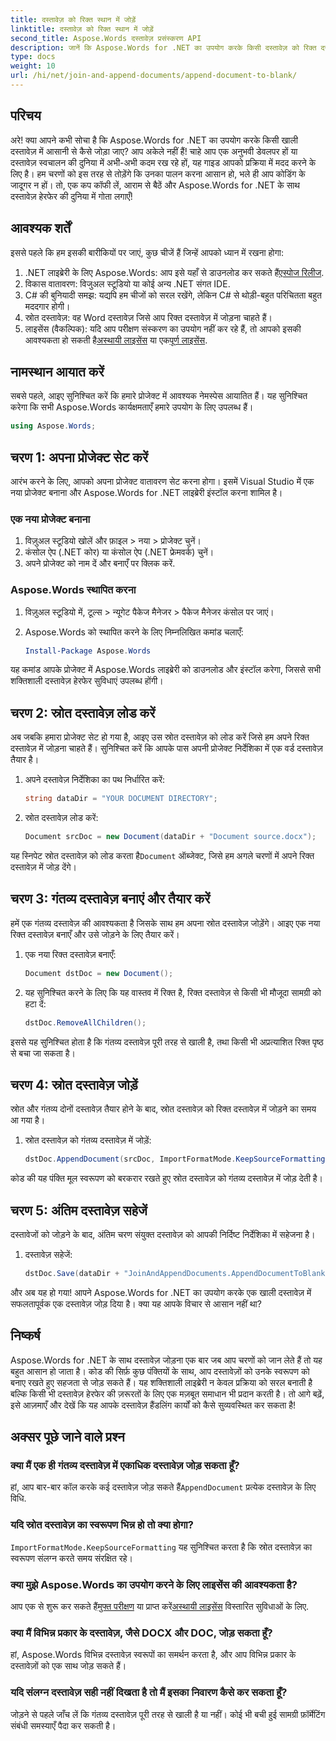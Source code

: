 ```yaml
---
title: दस्तावेज़ को रिक्त स्थान में जोड़ें
linktitle: दस्तावेज़ को रिक्त स्थान में जोड़ें
second_title: Aspose.Words दस्तावेज़ प्रसंस्करण API
description: जानें कि Aspose.Words for .NET का उपयोग करके किसी दस्तावेज़ को रिक्त दस्तावेज़ में कैसे जोड़ा जाए। चरण-दर-चरण मार्गदर्शिका, कोड स्निपेट और FAQ शामिल हैं।
type: docs
weight: 10
url: /hi/net/join-and-append-documents/append-document-to-blank/
---
```

## परिचय

अरे! क्या आपने कभी सोचा है कि Aspose.Words for .NET का उपयोग करके किसी खाली दस्तावेज़ में आसानी से कैसे जोड़ा जाए? आप अकेले नहीं हैं! चाहे आप एक अनुभवी डेवलपर हों या दस्तावेज़ स्वचालन की दुनिया में अभी-अभी कदम रख रहे हों, यह गाइड आपको प्रक्रिया में मदद करने के लिए है। हम चरणों को इस तरह से तोड़ेंगे कि उनका पालन करना आसान हो, भले ही आप कोडिंग के जादूगर न हों। तो, एक कप कॉफी लें, आराम से बैठें और Aspose.Words for .NET के साथ दस्तावेज़ हेरफेर की दुनिया में गोता लगाएँ!

## आवश्यक शर्तें

इससे पहले कि हम इसकी बारीकियों पर जाएं, कुछ चीजें हैं जिन्हें आपको ध्यान में रखना होगा:

1.  .NET लाइब्रेरी के लिए Aspose.Words: आप इसे यहाँ से डाउनलोड कर सकते हैं[एस्पोज रिलीज](https://releases.aspose.com/words/net/).
2. विकास वातावरण: विजुअल स्टूडियो या कोई अन्य .NET संगत IDE.
3. C# की बुनियादी समझ: यद्यपि हम चीजों को सरल रखेंगे, लेकिन C# से थोड़ी-बहुत परिचितता बहुत मददगार होगी।
4. स्रोत दस्तावेज़: वह Word दस्तावेज़ जिसे आप रिक्त दस्तावेज़ में जोड़ना चाहते हैं।
5.  लाइसेंस (वैकल्पिक): यदि आप परीक्षण संस्करण का उपयोग नहीं कर रहे हैं, तो आपको इसकी आवश्यकता हो सकती है[अस्थायी लाइसेंस](https://purchase.aspose.com/temporary-license/) या एक[पूर्ण लाइसेंस](https://purchase.aspose.com/buy).

## नामस्थान आयात करें

सबसे पहले, आइए सुनिश्चित करें कि हमारे प्रोजेक्ट में आवश्यक नेमस्पेस आयातित हैं। यह सुनिश्चित करेगा कि सभी Aspose.Words कार्यक्षमताएँ हमारे उपयोग के लिए उपलब्ध हैं।

```csharp
using Aspose.Words;
```

## चरण 1: अपना प्रोजेक्ट सेट करें

आरंभ करने के लिए, आपको अपना प्रोजेक्ट वातावरण सेट करना होगा। इसमें Visual Studio में एक नया प्रोजेक्ट बनाना और Aspose.Words for .NET लाइब्रेरी इंस्टॉल करना शामिल है।

### एक नया प्रोजेक्ट बनाना

1. विज़ुअल स्टूडियो खोलें और फ़ाइल > नया > प्रोजेक्ट चुनें।
2. कंसोल ऐप (.NET कोर) या कंसोल ऐप (.NET फ्रेमवर्क) चुनें।
3. अपने प्रोजेक्ट को नाम दें और बनाएँ पर क्लिक करें.

### Aspose.Words स्थापित करना

1. विज़ुअल स्टूडियो में, टूल्स > न्यूगेट पैकेज मैनेजर > पैकेज मैनेजर कंसोल पर जाएं।
2. Aspose.Words को स्थापित करने के लिए निम्नलिखित कमांड चलाएँ:

   ```powershell
   Install-Package Aspose.Words
   ```

यह कमांड आपके प्रोजेक्ट में Aspose.Words लाइब्रेरी को डाउनलोड और इंस्टॉल करेगा, जिससे सभी शक्तिशाली दस्तावेज़ हेरफेर सुविधाएं उपलब्ध होंगी।

## चरण 2: स्रोत दस्तावेज़ लोड करें

अब जबकि हमारा प्रोजेक्ट सेट हो गया है, आइए उस स्रोत दस्तावेज़ को लोड करें जिसे हम अपने रिक्त दस्तावेज़ में जोड़ना चाहते हैं। सुनिश्चित करें कि आपके पास अपनी प्रोजेक्ट निर्देशिका में एक वर्ड दस्तावेज़ तैयार है।

1. अपने दस्तावेज़ निर्देशिका का पथ निर्धारित करें:

   ```csharp
   string dataDir = "YOUR DOCUMENT DIRECTORY";
   ```

2. स्रोत दस्तावेज़ लोड करें:

   ```csharp
   Document srcDoc = new Document(dataDir + "Document source.docx");
   ```

 यह स्निपेट स्रोत दस्तावेज़ को लोड करता है`Document` ऑब्जेक्ट, जिसे हम अगले चरणों में अपने रिक्त दस्तावेज़ में जोड़ देंगे।

## चरण 3: गंतव्य दस्तावेज़ बनाएं और तैयार करें

हमें एक गंतव्य दस्तावेज़ की आवश्यकता है जिसके साथ हम अपना स्रोत दस्तावेज़ जोड़ेंगे। आइए एक नया रिक्त दस्तावेज़ बनाएँ और उसे जोड़ने के लिए तैयार करें।

1. एक नया रिक्त दस्तावेज़ बनाएँ:

   ```csharp
   Document dstDoc = new Document();
   ```

2. यह सुनिश्चित करने के लिए कि यह वास्तव में रिक्त है, रिक्त दस्तावेज़ से किसी भी मौजूदा सामग्री को हटा दें:

   ```csharp
   dstDoc.RemoveAllChildren();
   ```

इससे यह सुनिश्चित होता है कि गंतव्य दस्तावेज़ पूरी तरह से खाली है, तथा किसी भी अप्रत्याशित रिक्त पृष्ठ से बचा जा सकता है।

## चरण 4: स्रोत दस्तावेज़ जोड़ें

स्रोत और गंतव्य दोनों दस्तावेज़ तैयार होने के बाद, स्रोत दस्तावेज़ को रिक्त दस्तावेज़ में जोड़ने का समय आ गया है।

1. स्रोत दस्तावेज़ को गंतव्य दस्तावेज़ में जोड़ें:

   ```csharp
   dstDoc.AppendDocument(srcDoc, ImportFormatMode.KeepSourceFormatting);
   ```

कोड की यह पंक्ति मूल स्वरूपण को बरकरार रखते हुए स्रोत दस्तावेज़ को गंतव्य दस्तावेज़ में जोड़ देती है।

## चरण 5: अंतिम दस्तावेज़ सहेजें

दस्तावेजों को जोड़ने के बाद, अंतिम चरण संयुक्त दस्तावेज़ को आपकी निर्दिष्ट निर्देशिका में सहेजना है।

1. दस्तावेज़ सहेजें:

   ```csharp
   dstDoc.Save(dataDir + "JoinAndAppendDocuments.AppendDocumentToBlank.docx");
   ```

और अब यह हो गया! आपने Aspose.Words for .NET का उपयोग करके एक खाली दस्तावेज़ में सफलतापूर्वक एक दस्तावेज़ जोड़ दिया है। क्या यह आपके विचार से आसान नहीं था?

## निष्कर्ष

Aspose.Words for .NET के साथ दस्तावेज़ जोड़ना एक बार जब आप चरणों को जान लेते हैं तो यह बहुत आसान हो जाता है। कोड की सिर्फ़ कुछ पंक्तियों के साथ, आप दस्तावेज़ों को उनके स्वरूपण को बनाए रखते हुए सहजता से जोड़ सकते हैं। यह शक्तिशाली लाइब्रेरी न केवल प्रक्रिया को सरल बनाती है बल्कि किसी भी दस्तावेज़ हेरफेर की ज़रूरतों के लिए एक मज़बूत समाधान भी प्रदान करती है। तो आगे बढ़ें, इसे आज़माएँ और देखें कि यह आपके दस्तावेज़ हैंडलिंग कार्यों को कैसे सुव्यवस्थित कर सकता है!

## अक्सर पूछे जाने वाले प्रश्न

### क्या मैं एक ही गंतव्य दस्तावेज़ में एकाधिक दस्तावेज़ जोड़ सकता हूँ?

हां, आप बार-बार कॉल करके कई दस्तावेज़ जोड़ सकते हैं`AppendDocument` प्रत्येक दस्तावेज़ के लिए विधि.

### यदि स्रोत दस्तावेज़ का स्वरूपण भिन्न हो तो क्या होगा?

`ImportFormatMode.KeepSourceFormatting` यह सुनिश्चित करता है कि स्रोत दस्तावेज़ का स्वरूपण संलग्न करते समय संरक्षित रहे।

### क्या मुझे Aspose.Words का उपयोग करने के लिए लाइसेंस की आवश्यकता है?

 आप एक से शुरू कर सकते हैं[मुफ्त परीक्षण](https://releases.aspose.com/) या प्राप्त करें[अस्थायी लाइसेंस](https://purchase.aspose.com/temporary-license/) विस्तारित सुविधाओं के लिए.

### क्या मैं विभिन्न प्रकार के दस्तावेज़, जैसे DOCX और DOC, जोड़ सकता हूँ?

हां, Aspose.Words विभिन्न दस्तावेज़ स्वरूपों का समर्थन करता है, और आप विभिन्न प्रकार के दस्तावेज़ों को एक साथ जोड़ सकते हैं।

### यदि संलग्न दस्तावेज़ सही नहीं दिखता है तो मैं इसका निवारण कैसे कर सकता हूँ?

जोड़ने से पहले जाँच लें कि गंतव्य दस्तावेज़ पूरी तरह से खाली है या नहीं। कोई भी बची हुई सामग्री फ़ॉर्मेटिंग संबंधी समस्याएँ पैदा कर सकती है।